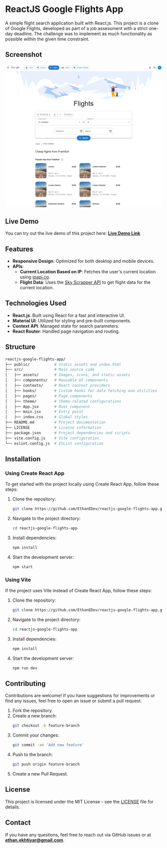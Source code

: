 # ReactJS Google Flights App

A simple flight search application built with React.js. This project is a clone of Google Flights, developed as part of a job assessment with a strict one-day deadline. The challenge was to implement as much functionality as possible within the given time constraint.


## **Screenshot**

![Google Flight Screenshot](./screenshot.png)


## **Live Demo**

You can try out the live demo of this project here: **[Live Demo Link](https://reactjs-google-flights-app.vercel.app/)**


## **Features**

- **Responsive Design**: Optimized for both desktop and mobile devices.
- **APIs**:
   - **Current Location Based on IP**: Fetches the user's current location using [ipapi.co](https://ipapi.co/).
   - **Flight Data**: Uses the [Sky Scrapper API](https://rapidapi.com/apiheya/api/sky-scrapper) to get flight data for the current location.
  

## **Technologies Used**

- **React.js**: Built using React for a fast and interactive UI.
- **Material UI**: Utilized for styling and pre-built components.
- **Context API**: Managed state for search parameters.
- **React Router**: Handled page navigation and routing.

## **Structure**

```sh
reactjs-google-flights-app/
├── public/           # Static assets and index.html
├── src/              # Main source code
│   ├── assets/       # Images, icons, and static assets
│   ├── components/   # Reusable UI components
│   ├── contexts/     # React context providers
│   ├── hooks/        # Custom hooks for data fetching and utilities
│   ├── pages/        # Page components
│   ├── theme/        # Theme-related configurations
│   ├── App.jsx       # Root component
│   ├── main.jsx      # Entry point
│   ├── index.css     # Global styles
├── README.md         # Project documentation
├── LICENSE           # License information
├── package.json      # Project dependencies and scripts
├── vite.config.js    # Vite configuration
└── eslint.config.js  # ESLint configuration
```

## **Installation**

### **Using Create React App**

To get started with the project locally using Create React App, follow these steps:

1. Clone the repository:
   ```sh
   git clone https://github.com/EthanEDev/reactjs-google-flights-app.git
   ```
2. Navigate to the project directory:
   ```sh
   cd reactjs-google-flights-app
   ```
3. Install dependencies:
   ```sh
   npm install
   ```
4. Start the development server:
   ```sh
   npm start
   ```

### **Using Vite**

If the project uses Vite instead of Create React App, follow these steps:

1. Clone the repository:
   ```sh
   git clone https://github.com/EthanEDev/reactjs-google-flights-app.git
   ```
2. Navigate to the project directory:
   ```sh
   cd reactjs-google-flights-app
   ```
3. Install dependencies:
   ```sh
   npm install
   ```
4. Start the development server:
   ```sh
   npm run dev
   ```


## **Contributing**

Contributions are welcome! If you have suggestions for improvements or find any issues, feel free to open an issue or submit a pull request.

1. Fork the repository.
2. Create a new branch:
   ```sh
   git checkout -b feature-branch
   ```
3. Commit your changes:
   ```sh
   git commit -am 'Add new feature'
   ```
4. Push to the branch:
   ```sh
   git push origin feature-branch
   ```
5. Create a new Pull Request.


## **License**

This project is licensed under the MIT License - see the [LICENSE](LICENSE) file for details.


## **Contact**

If you have any questions, feel free to reach out via GitHub issues or at **ethan.ekhtiyar@gmail.com**.

